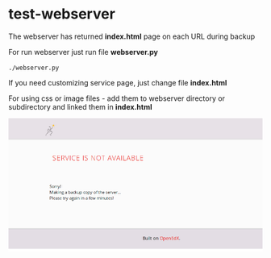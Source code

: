 # test-webserver
The webserver has returned **index.html** page on each URL during backup

For run webserver just run file **webserver.py**

    ./webserver.py

If you need customizing service page, just change file **index.html**

For using css or image files - add them to webserver directory or subdirectory and linked them in **index.html**


![Alt text](/screen.png?raw=true "Screenshot")
